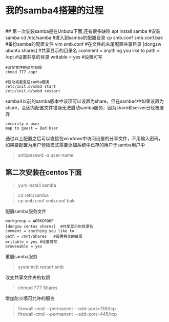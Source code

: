# 我的samba4搭建的过程 
<br>
## 第一次安装samba是在Unbutu下面,还有很多缺陷
    apt install samba   #安装samba
    cd /etc/samba       #进入到samba的配置目录
    cp smb.conf smb.conf.bak    #备份samba的配置文件 
    vim smb.conf
    #在文件的末尾配置共享目录
    [dongzw ubuntu shares]  #共享显示的目录名
    comment = anything you like to
    path = /opt   #设置共享的目录
    writable = yes #设置可写
    
    #改变文件的读写权限
    chmod 777 /opt
    
    #启动或者重启samba服务
    /etc/init.d/smbd start
    /etc/init.d/smbd restart
    
samba4以前的samba版本中该项可以设置为share，但在samba4中如果设置为share，会因为配置文件错误无法启动samba服务，因为share和server已经被废弃

    security = user
    map to guest = Bad User
    
通过以上配置之后可以直接在windows中访问设置的分享文件，不用输入密码，<br>
如果要配置为用户登陆模式需要添加系统中已存的用户于samba用户中
>smbpasswd -a user-name  


## 第二次安装在centos下面
>yum install samba

>cd /etc/samba  
 cp smb.cnof smb.conf.bak

配置samba服务文件

    workgroup = WORKGROUP
    [dongzw centos shares]  #共享显示的目录名
    comment = anything you like to
    path = /mnt/Shares   #设置共享的目录
    writable = yes #设置可写
    browseable = yes

重启samba服务
>systemctl restart smb

改变共享文件夹的权限
>chmod 777 Shares

增加防火墙可允许的服务
>firewall-cmd --permanent --add-port=139/tcp  
 firewall-cmd --permanent --add-port=445/tcp

